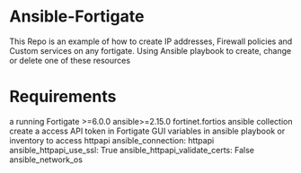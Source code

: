 # Ansible-Fortigate

This Repo is an example of how to create IP addresses, Firewall policies and Custom services on any fortigate. Using Ansible playbook to create, change or delete one of these resources

# Requirements
a running Fortigate >=6.0.0 ansible>=2.15.0 fortinet.fortios ansible collection create a access API token in Fortigate GUI variables in ansible playbook or inventory to access httpapi ansible_connection: httpapi ansible_httpapi_use_ssl: True ansible_httpapi_validate_certs: False ansible_network_os

